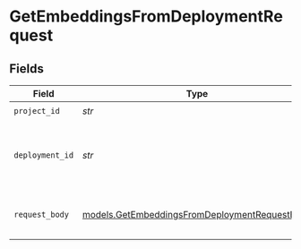 # GetEmbeddingsFromDeploymentRequest


## Fields

| Field                                                                                                | Type                                                                                                 | Required                                                                                             | Description                                                                                          |
| ---------------------------------------------------------------------------------------------------- | ---------------------------------------------------------------------------------------------------- | ---------------------------------------------------------------------------------------------------- | ---------------------------------------------------------------------------------------------------- |
| `project_id`                                                                                         | *str*                                                                                                | :heavy_check_mark:                                                                                   | N/A                                                                                                  |
| `deployment_id`                                                                                      | *str*                                                                                                | :heavy_check_mark:                                                                                   | The ID of the deployment to get embeddings from                                                      |
| `request_body`                                                                                       | [models.GetEmbeddingsFromDeploymentRequestBody](../models/getembeddingsfromdeploymentrequestbody.md) | :heavy_check_mark:                                                                                   | Provide your input for embeddings                                                                    |